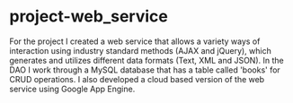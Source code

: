 # project-web_service
For the project I created a web service that allows a variety ways of interaction using industry standard methods (AJAX and jQuery), which generates and utilizes different data formats (Text, XML and JSON). In the DAO I work through a MySQL database that has a table called 'books' for CRUD operations. I also developed a cloud based version of the web service using Google App Engine.
